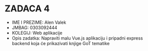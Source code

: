 # ZADACA 4

- IME I PREZIME: Alen Valek
- JMBAG: 0303092444
- KOLEGIJ: Web aplikacije
- Opis zadatka: Napraviti malu Vue.js aplikaciju i pripadni express backend koja će prikazivati knjige GoT tematike
